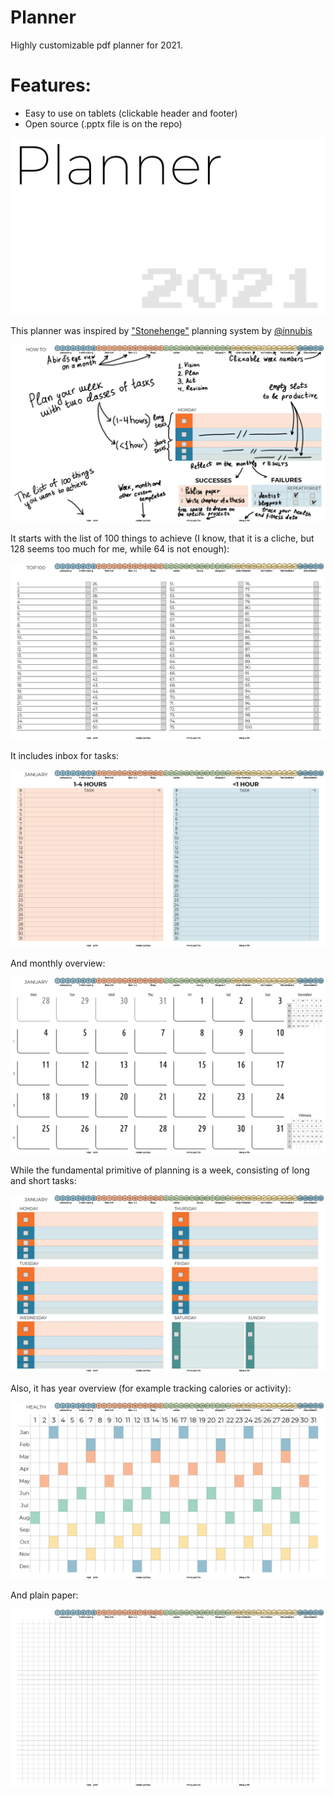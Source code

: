 # Planner
Highly customizable pdf planner for 2021.

# Features:
* Easy to use on tablets (clickable header and footer)
* Open source (.pptx file is on the repo)

![](/examples/title.PNG)

This planner was inspired by ["Stonehenge"](https://www.youtube.com/watch?v=YSjr2zPbuHo&t=2193s) planning system by [@innubis](https://komikaki.ru/)

![](/examples/description.PNG)

It starts with the list of 100 things to achieve (I know, that it is a cliche, but 128 seems too much for me, while 64 is not enough):

![](/examples/top_100.PNG)

It includes inbox for tasks:

![](/examples/inbox.PNG)

And monthly overview:

![](/examples/month.PNG)

While the fundamental primitive of planning is a week, consisting of long and short tasks:

![](/examples/week.PNG)

Also, it has year overview (for example tracking calories or activity):

![](/examples/year.PNG)

And plain paper:

![](/examples/blank.PNG)
